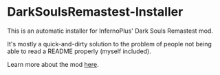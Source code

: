 # DarkSoulsRemastest-Installer
This is an automatic installer for InfernoPlus' Dark Souls Remastest mod.

It's mostly a quick-and-dirty solution to the problem of people not being able to read a README properly (myself included).

Learn more about the mod [here](https://www.patreon.com/posts/46865100).